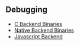 ## Debugging

- [C Backend Binaries](c_backend_binaries)
- [Native Backend Binaries](native_backend_binaries)
- [Javascript Backend](javascript_backend)
